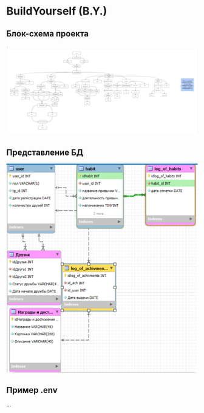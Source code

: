# BuildYourself (B.Y.)
## Блок-схема проекта
![7a4f3b6800d48fbed5011d8f0ac8bf82.png](7a4f3b6800d48fbed5011d8f0ac8bf82.png)
## Представление БД
![img.png](img.png)
## Пример .env
...
